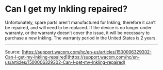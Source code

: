 # Can I get my Inkling repaired?

Unfortunately, spare parts aren’t manufactured for Inkling, therefore it can’t be repaired, and will need to be replaced. If the device is no longer under warranty, or the warranty doesn’t cover the issue, it will be necessary to purchase a new Inkling. The warranty period in the United States is 2 years.

---
Source: [https://support.wacom.com/hc/en-us/articles/1500006329302-Can-I-get-my-Inkling-repaired](https://support.wacom.com/hc/en-us/articles/1500006329302-Can-I-get-my-Inkling-repaired)

